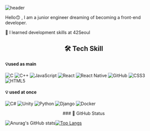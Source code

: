 ![header](https://capsule-render.vercel.app/api?type=wave&color=auto&height=250&section=header&text=Welcome!%20Ho%20Jun%20Park's%20Github&fontColor=FFFFFF&fontSize=20)

Hello🙃 , I am a junior engineer dreaming of becoming a front-end developer.

🌱 I learned development skills at 42Seoul

<div align='center'>

## 🛠 Tech Skill

</div>

#### 💡used as main 
![C](https://img.shields.io/badge/c-%2300599C.svg?style=for-the-badge&logo=c&logoColor=white) ![C++](https://img.shields.io/badge/c++-%2300599C.svg?style=for-the-badge&logo=c%2B%2B&logoColor=white) ![JavaScript](https://img.shields.io/badge/javascript-%23323330.svg?style=for-the-badge&logo=javascript&logoColor=%23F7DF1E)     ![React](https://img.shields.io/badge/react-%2320232a.svg?style=for-the-badge&logo=react&logoColor=%2361DAFB) ![React Native](https://img.shields.io/badge/react_native-%2320232a.svg?style=for-the-badge&logo=react&logoColor=%2361DAF)  ![GitHub](https://img.shields.io/badge/github-%23121011.svg?style=for-the-badge&logo=github&logoColor=white) ![CSS3](https://img.shields.io/badge/css3-%231572B6.svg?style=for-the-badge&logo=css3&logoColor=white) ![HTML5](https://img.shields.io/badge/html5-%23E34F26.svg?style=for-the-badge&logo=html5&logoColor=white)
#### 💡 used at once
![C#](https://img.shields.io/badge/c%23-%23239120.svg?style=for-the-badge&logo=c-sharp&logoColor=white) ![Unity](https://img.shields.io/badge/unity-%23000000.svg?style=for-the-badge&logo=unity&logoColor=white) ![Python](https://img.shields.io/badge/python-3670A0?style=for-the-badge&logo=python&logoColor=ffdd54) ![Django](https://img.shields.io/badge/django-%23092E20.svg?style=for-the-badge&logo=django&logoColor=white)   ![Docker](https://img.shields.io/badge/docker-%230db7ed.svg?style=for-the-badge&logo=docker&logoColor=white)
<div align='center'>
    ### 🏁 GitHub Status
</div>

![Anurag's GitHub stats](https://github-readme-stats.vercel.app/api?username=hopark123&theme=monokai&show_icons=true)[![Top Langs](https://github-readme-stats.vercel.app/api/top-langs/?username=hopark123&layout=compact)](https://github.com/anuraghazra/github-readme-stats)

